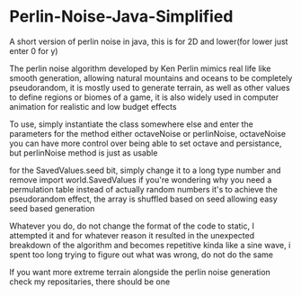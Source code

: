 # Perlin-Noise-Java-Simplified
A short version of perlin noise in java, this is for 2D and lower(for lower just enter 0 for y)

The perlin noise algorithm developed by Ken Perlin mimics real life like smooth generation, allowing natural
mountains and oceans to be completely pseudorandom, it is mostly used to generate terrain, as well as other values
to define regions or biomes of a game, it is also widely used in computer animation for realistic and low budget
effects

To use, simply instantiate the class somewhere else and enter the parameters for the method either octaveNoise
or perlinNoise, octaveNoise you can have more control over being able to set octave and persistance,
but perlinNoise method is just as usable

for the SavedValues.seed bit, simply change it to a long type number
and remove import world.SavedValues
if you're wondering why you need a permulation table instead of actually random numbers it's to achieve the pseudorandom
effect, the array is shuffled based on seed allowing easy seed based generation

Whatever you do, do not change the format of the code to static, I attempted it and for whatever reason
it resulted in the unexpected breakdown of the algorithm and becomes repetitive kinda like a sine wave,
i spent too long trying to figure out what was wrong, do not do the same

If you want more extreme terrain alongside the perlin noise generation check my repositaries, there should be one
